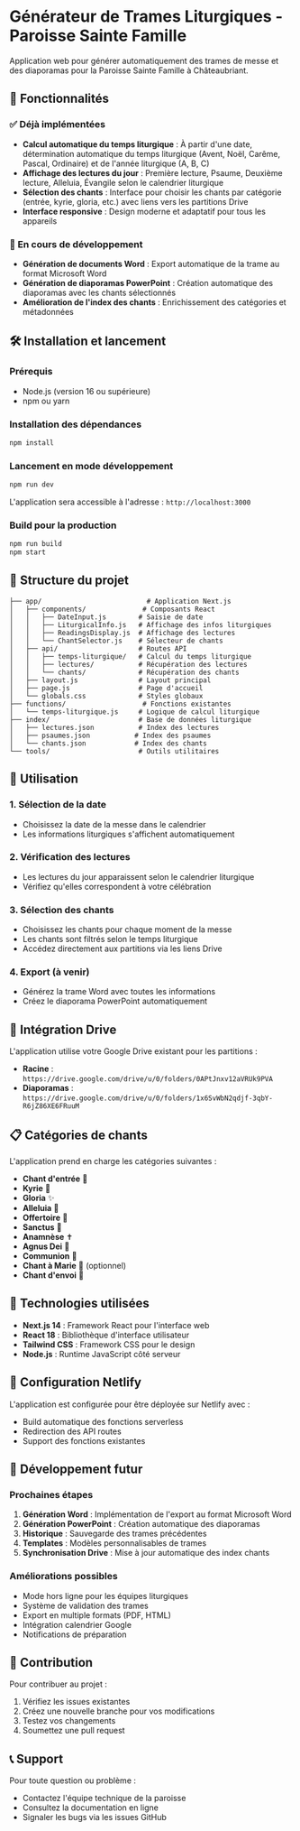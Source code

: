 # Générateur de Trames Liturgiques - Paroisse Sainte Famille

Application web pour générer automatiquement des trames de messe et des diaporamas pour la Paroisse Sainte Famille à Châteaubriant.

## 🚀 Fonctionnalités

### ✅ Déjà implémentées
- **Calcul automatique du temps liturgique** : À partir d'une date, détermination automatique du temps liturgique (Avent, Noël, Carême, Pascal, Ordinaire) et de l'année liturgique (A, B, C)
- **Affichage des lectures du jour** : Première lecture, Psaume, Deuxième lecture, Alleluia, Évangile selon le calendrier liturgique
- **Sélection des chants** : Interface pour choisir les chants par catégorie (entrée, kyrie, gloria, etc.) avec liens vers les partitions Drive
- **Interface responsive** : Design moderne et adaptatif pour tous les appareils

### 🔄 En cours de développement
- **Génération de documents Word** : Export automatique de la trame au format Microsoft Word
- **Génération de diaporamas PowerPoint** : Création automatique des diaporamas avec les chants sélectionnés
- **Amélioration de l'index des chants** : Enrichissement des catégories et métadonnées

## 🛠️ Installation et lancement

### Prérequis
- Node.js (version 16 ou supérieure)
- npm ou yarn

### Installation des dépendances
```bash
npm install
```

### Lancement en mode développement
```bash
npm run dev
```

L'application sera accessible à l'adresse : `http://localhost:3000`

### Build pour la production
```bash
npm run build
npm start
```

## 📂 Structure du projet

```
├── app/                          # Application Next.js
│   ├── components/              # Composants React
│   │   ├── DateInput.js        # Saisie de date
│   │   ├── LiturgicalInfo.js   # Affichage des infos liturgiques
│   │   ├── ReadingsDisplay.js  # Affichage des lectures
│   │   └── ChantSelector.js    # Sélecteur de chants
│   ├── api/                    # Routes API
│   │   ├── temps-liturgique/   # Calcul du temps liturgique
│   │   ├── lectures/           # Récupération des lectures
│   │   └── chants/             # Récupération des chants
│   ├── layout.js               # Layout principal
│   ├── page.js                 # Page d'accueil
│   └── globals.css             # Styles globaux
├── functions/                   # Fonctions existantes
│   └── temps-liturgique.js     # Logique de calcul liturgique
├── index/                      # Base de données liturgique
│   ├── lectures.json           # Index des lectures
│   ├── psaumes.json           # Index des psaumes
│   └── chants.json            # Index des chants
└── tools/                      # Outils utilitaires
```

## 🎯 Utilisation

### 1. Sélection de la date
- Choisissez la date de la messe dans le calendrier
- Les informations liturgiques s'affichent automatiquement

### 2. Vérification des lectures
- Les lectures du jour apparaissent selon le calendrier liturgique
- Vérifiez qu'elles correspondent à votre célébration

### 3. Sélection des chants
- Choisissez les chants pour chaque moment de la messe
- Les chants sont filtrés selon le temps liturgique
- Accédez directement aux partitions via les liens Drive

### 4. Export (à venir)
- Générez la trame Word avec toutes les informations
- Créez le diaporama PowerPoint automatiquement

## 🔗 Intégration Drive

L'application utilise votre Google Drive existant pour les partitions :
- **Racine** : `https://drive.google.com/drive/u/0/folders/0APtJnxv12aVRUk9PVA`
- **Diaporamas** : `https://drive.google.com/drive/u/0/folders/1x6SvWbN2qdjf-3qbY-R6jZ86XE6FRuuM`

## 📋 Catégories de chants

L'application prend en charge les catégories suivantes :
- **Chant d'entrée** 🚪
- **Kyrie** 🙏
- **Gloria** ✨
- **Alleluia** 🎵
- **Offertoire** 🍞
- **Sanctus** 👼
- **Anamnèse** ✝️
- **Agnus Dei** 🐑
- **Communion** 🍷
- **Chant à Marie** 🌹 (optionnel)
- **Chant d'envoi** 🚀

## 🎨 Technologies utilisées

- **Next.js 14** : Framework React pour l'interface web
- **React 18** : Bibliothèque d'interface utilisateur
- **Tailwind CSS** : Framework CSS pour le design
- **Node.js** : Runtime JavaScript côté serveur

## 🔧 Configuration Netlify

L'application est configurée pour être déployée sur Netlify avec :
- Build automatique des fonctions serverless
- Redirection des API routes
- Support des fonctions existantes

## 📝 Développement futur

### Prochaines étapes
1. **Génération Word** : Implémentation de l'export au format Microsoft Word
2. **Génération PowerPoint** : Création automatique des diaporamas
3. **Historique** : Sauvegarde des trames précédentes
4. **Templates** : Modèles personnalisables de trames
5. **Synchronisation Drive** : Mise à jour automatique des index chants

### Améliorations possibles
- Mode hors ligne pour les équipes liturgiques
- Système de validation des trames
- Export en multiple formats (PDF, HTML)
- Intégration calendrier Google
- Notifications de préparation

## 🤝 Contribution

Pour contribuer au projet :
1. Vérifiez les issues existantes
2. Créez une nouvelle branche pour vos modifications
3. Testez vos changements
4. Soumettez une pull request

## 📞 Support

Pour toute question ou problème :
- Contactez l'équipe technique de la paroisse
- Consultez la documentation en ligne
- Signaler les bugs via les issues GitHub